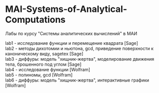 # MAI-Systems-of-Analytical-Computations
Лабы по курсу "Системы аналитических вычислений" в МАИ

lab1 - исследование функции и перемещение квадрата [Sage]  
lab2 - методы дихотомии и ньютона, gcd, приведение поверхности к каноническому виду, sagetex [Sage]  
lab3 - диффуры: модель "хищник-жертва", моделирование движения тела, брошенного под углом [Sage]  
lab4 - исследование функции [Wolfram]  
lab5 - полиномы, gcd [Wolfram]  
lab6 - диффуры: модель "хищник-жертва", интерактивные графики [Wolfram]  